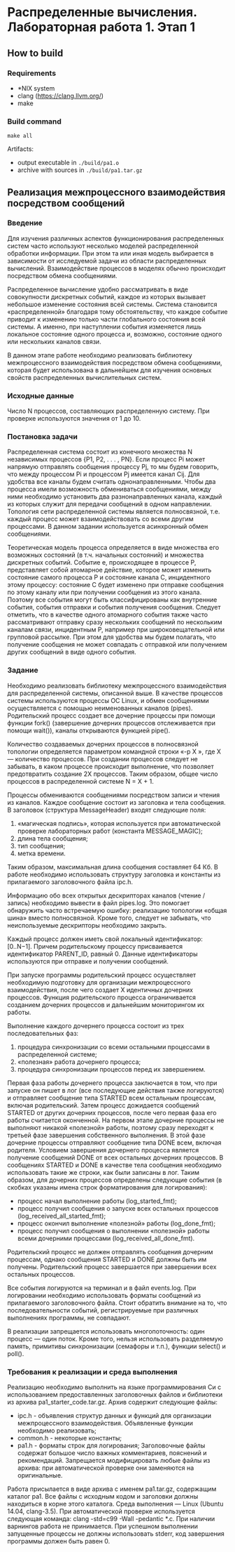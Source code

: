 # Распределенные вычисления. Лабораторная работа 1. Этап 1

## How to build

### Requirements

- *NIX system
- clang (https://clang.llvm.org/)
- make

### Build command

```shell
make all
```

Artifacts:
- output executable in `./build/pa1.o`
- archive with sources in `./build/pa1.tar.gz`

## Реализация межпроцессного взаимодействия посредством сообщений

### Введение

Для изучения различных аспектов функционирования распределенных систем часто
используют несколько моделей распределенной обработки информации. При этом та или
иная модель выбирается в зависимости от исследуемой задачи из области распределенных
вычислений. Взаимодействие процессов в моделях обычно происходит посредством
обмена сообщениями.

Распределенное вычисление удобно рассматривать в виде совокупности дискретных
событий, каждое из которых вызывает небольшое изменение состояния всей системы.
Система становится «распределенной» благодаря тому обстоятельству, что каждое
событие приводит к изменению только части глобального состояния всей системы. А
именно, при наступлении события изменяется лишь локальное состояние одного процесса
и, возможно, состояние одного или нескольких каналов связи.

В данном этапе работе необходимо реализовать библиотеку межпроцессного
взаимодействия посредством обмена сообщениями, которая будет использована в
дальнейшем для изучения основных свойств распределенных вычислительных систем.

### Исходные данные

Число N процессов, составляющих распределенную систему. При проверке
используются значения от 1 до 10.

### Постановка задачи

Распределенная система состоит из конечного множества N независимых процессов
{P1, P2, . . . , PN}. Если процесс Pi может напрямую отправлять сообщения процессу Pj, то
мы будем говорить, что между процессом Pi и процессом Pj имеется канал Cij. Для
удобства все каналы будем считать однонаправленными. Чтобы два процесса имели
возможность обмениваться сообщениями, между ними необходимо установить два
разнонаправленных канала, каждый из которых служит для передачи сообщений в одном
направлении. Топология сети распределенной системы является полносвязной, т.е.
каждый процесс может взаимодействовать со всеми другим процессами. В данном
задании используется асинхронный обмен сообщениями.

Теоретическая модель процесса определяется в виде множества его возможных
состояний (в т.ч. начальных состояний) и множества дискретных событий. Событие e,
происходящее в процессе P, представляет собой атомарное действие, которое может
изменить состояние самого процесса P и состояние канала C, инцидентного этому
процессу: состояние C будет изменено при отправке сообщения по этому каналу или при
получении сообщения из этого канала. Поэтому все события могут быть
классифицированы как внутренние события, события отправки и события получения
сообщения. Следует отметить, что в качестве одного атомарного события также часто
рассматривают отправку сразу нескольких сообщений по нескольким каналам связи,
инцидентным P, например при широковещательной или групповой рассылке. При этом
для удобства мы будем полагать, что получение сообщения не может совпадать с
отправкой или получением других сообщений в виде одного события.

### Задание

Необходимо реализовать библиотеку межпроцессного взаимодействия для распределенной системы, описанной выше.
В качестве процессов системы используются
процессы ОС Linux, и обмен сообщениями осуществляется с помощью неименованных
каналов (pipes). Родительский процесс создает все дочерние процессы при помощи
функции fork() (завершение дочерних процессов отслеживается при помощи wait()),
каналы открываются функцией pipe().

Количество создаваемых дочерних процессов в полносвязной топологии
определяется параметром командной строки «-p X », где X — количество процессов. При
создании процессов следует не забывать, в каком процессе происходит выполнение, что
позволяет предотвратить создание 2X процессов. Таким образом, общее число процессов в
распределенной системе N = X + 1.


Процессы обмениваются сообщениями посредством записи и чтения из каналов.
Каждое сообщение состоит из заголовка и тела сообщения. В заголовок (структура
MessageHeader) входят следующие поля:

1. «магическая подпись», которая используется при автоматической проверке
лабораторных работ (константа MESSAGE_MAGIC);
2. длина тела сообщения;
3. тип сообщения;
4. метка времени.

Таким образом, максимальная длина сообщения составляет 64 Кб. В работе необходимо
использовать структуру заголовка и константы из прилагаемого заголовочного файла
ipc.h.

Информацию обо всех открытых дескрипторах каналов (чтение / запись)
необходимо вывести в файл pipes.log. Это помогает обнаружить часто встречаемую
ошибку: реализацию топологии «общая шина» вместо полносвязной. Кроме того, следует
не забывать, что неиспользуемые дескрипторы необходимо закрыть.

Каждый процесс должен иметь свой локальный идентификатор: [0..N−1]. Причем
родительскому процессу присваивается идентификатор PARENT_ID, равный 0. Данные
идентификаторы используются при отправке и получении сообщений.

При запуске программы родительский процесс осуществляет необходимую
подготовку для организации межпроцессного взаимодействия, после чего создает X
идентичных дочерних процессов. Функция родительского процесса ограничивается
созданием дочерних процессов и дальнейшим мониторингом их работы.

Выполнение каждого дочернего процесса состоит из трех последовательных фаз:
1. процедура синхронизации со всеми остальными процессами в распределенной
системе;
2. «полезная» работа дочернего процесса;
3. процедура синхронизации процессов перед их завершением.

Первая фаза работы дочернего процесса заключается в том, что при запуске он пишет в
лог (все последующие действия также логируются) и отправляет сообщение типа
STARTED всем остальным процессам, включая родительский. Затем процесс дожидается
сообщений STARTED от других дочерних процессов, после чего первая фаза его работы
считается оконченной. На первом этапе дочерние процессы не выполняют никакой
«полезной» работы, поэтому сразу переходят к третьей фазе завершения собственного
выполнения. В этой фазе дочерние процессы отправляют сообщение типа DONE всем,
включая родителя. Условием завершения дочернего процесса является получение
сообщений DONE от всех остальных дочерних процессов. В сообщениях STARTED и
DONE в качестве тела сообщения необходимо использовать такие же строки, как были
записаны в лог. Таким образом, для дочерних процессов определены следующие события
(в скобках указаны имена строк форматирования для логирования):

- процесс начал выполнение работы (log_started_fmt);
-  процесс получил сообщения о запуске всех остальных процессов (log_received_all_started_fmt);
- процесс окончил выполнение «полезной» работы (log_done_fmt);
- процесс получил сообщения о выполнении «полезной» работы всеми дочерними
процессами (log_received_all_done_fmt).

Родительский процесс не должен отправлять сообщения дочерним процессам,
однако сообщения STARTED и DONE должны быть им получены. Родительский процесс
завершается при завершении всех остальных процессов.

Все события логируются на терминал и в файл events.log. При логировании
необходимо использовать форматы сообщений из прилагаемого заголовочного файла.
Стоит обратить внимание на то, что последовательности событий, регистрируемые при
различных выполнениях программы, не совпадают.

В реализации запрещается использовать многопоточность: один процесс — один
поток. Кроме того, нельзя использовать разделяемую память, примитивы синхронизации
(семафоры и т.п.), функции select() и poll().

### Требования к реализации и среда выполнения

Реализацию необходимо выполнить на языке программирования Си с
использованием предоставленных заголовочных файлов и библиотеки из архива
pa1_starter_code.tar.gz. Архив содержит следующие файлы:
- ipc.h - объявления структур данных и функций для организации межпроцессного взаимодействия. Объявленные функции необходимо реализовать;
- common.h - некоторые константы;
- pa1.h - форматы строк для логирования;
Заголовочные файлы содержат большое число важных комментариев, пояснений и рекомендаций. Запрещается модифицировать любые файлы из архива: при автоматической проверке они заменяются на оригинальные.

Работа присылается в виде архива с именем pa1.tar.gz, содержащим каталог pa1. Все
файлы с исходным кодом и заголовки должны находиться в корне этого каталога. Среда
выполнения — Linux (Ubuntu 14.04, clang-3.5). При автоматической проверке
используется следующая команда: clang -std=c99 -Wall -pedantic *.c. При наличии
варнингов работа не принимается. При успешном выполнении запущенные процессы не
должны использовать stderr, код завершения программы должен быть равен 0.
